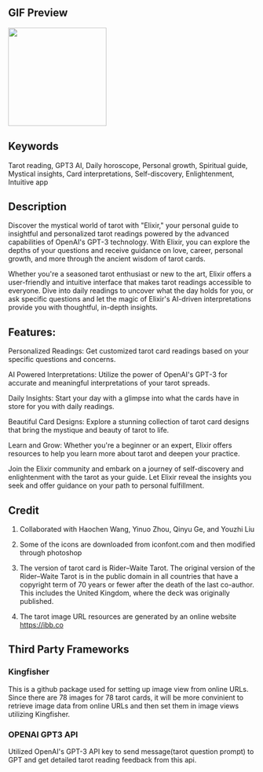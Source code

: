 ## GIF Preview

<img src="./App_Preview.gif" width="200"/>

## Keywords

Tarot reading, GPT3 AI, Daily horoscope, Personal growth, Spiritual guide, Mystical insights, Card interpretations, Self-discovery, Enlightenment, Intuitive app

## Description

Discover the mystical world of tarot with "Elixir," your personal guide to insightful and personalized tarot readings powered by the advanced capabilities of OpenAI's GPT3 technology. With Elixir, you can explore the depths of your questions and receive guidance on love, career, personal growth, and more through the ancient wisdom of tarot cards.

Whether you're a seasoned tarot enthusiast or new to the art, Elixir offers a user-friendly and intuitive interface that makes tarot readings accessible to everyone. Dive into daily readings to uncover what the day holds for you, or ask specific questions and let the magic of Elixir's AI-driven interpretations provide you with thoughtful, in-depth insights.

## Features:

Personalized Readings: Get customized tarot card readings based on your specific questions and concerns.

AI Powered Interpretations: Utilize the power of OpenAI's GPT3 for accurate and meaningful interpretations of your tarot spreads.

Daily Insights: Start your day with a glimpse into what the cards have in store for you with daily readings.

Beautiful Card Designs: Explore a stunning collection of tarot card designs that bring the mystique and beauty of tarot to life.

Learn and Grow: Whether you're a beginner or an expert, Elixir offers resources to help you learn more about tarot and deepen your practice.

Join the Elixir community and embark on a journey of self-discovery and enlightenment with the tarot as your guide. Let Elixir reveal the insights you seek and offer guidance on your path to personal fulfillment.

## Credit

1. Collaborated with Haochen Wang, Yinuo Zhou, Qinyu Ge, and Youzhi Liu

2. Some of the icons are downloaded from iconfont.com and then modified through photoshop

3. The version of tarot card is Rider–Waite Tarot. The original version of the Rider–Waite Tarot is in the public domain in all countries that have a copyright term of 70 years or fewer after the death of the last co-author. This includes the United Kingdom, where the deck was originally published.

4. The tarot image URL resources are generated by an online website https://ibb.co

## Third Party Frameworks

### Kingfisher

This is a github package used for setting up image view from online URLs. Since there are 78 images for 78 tarot cards, it will be more convinient to retrieve image data from online URLs and then set them in image views utilizing Kingfisher.

### OPENAI GPT3 API

Utilized OpenAI's GPT-3 API key to send message(tarot question prompt) to GPT and get detailed tarot reading feedback from this api. 

